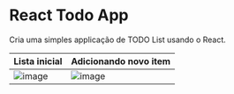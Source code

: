 # React Todo App
Cria uma simples applicação de TODO List usando o React.

|Lista inicial|Adicionando novo item|
|--|--|
|![image](https://user-images.githubusercontent.com/15333889/230987418-55e04ab0-c421-4484-95b8-b448492d13e3.png)|![image](https://user-images.githubusercontent.com/15333889/230987335-6aaf363f-703e-417e-b46f-6d0aabf9b00b.png)|
